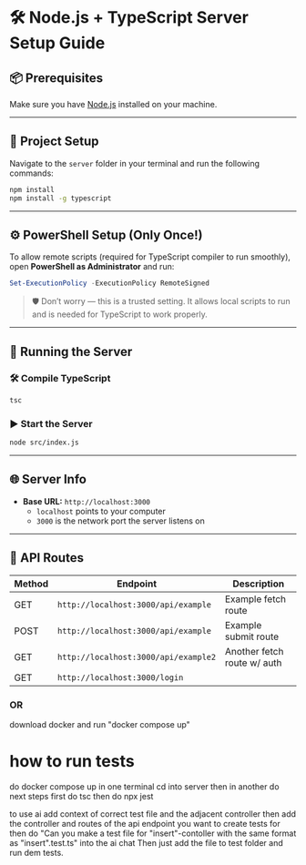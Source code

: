 # 🛠️ Node.js + TypeScript Server Setup Guide

## 📦 Prerequisites

Make sure you have [Node.js](https://nodejs.org/) installed on your machine.

---

## 📁 Project Setup

Navigate to the `server` folder in your terminal and run the following commands:

```bash
npm install
npm install -g typescript
```

---

## ⚙️ PowerShell Setup (Only Once!)

To allow remote scripts (required for TypeScript compiler to run smoothly), open **PowerShell as Administrator** and run:

```powershell
Set-ExecutionPolicy -ExecutionPolicy RemoteSigned
```

> 🛡️ Don’t worry — this is a trusted setting. It allows local scripts to run and is needed for TypeScript to work properly.

---

## 🚀 Running the Server

### 🛠️ Compile TypeScript
```bash
tsc
```

### ▶️ Start the Server
```bash
node src/index.js
```

---

## 🌐 Server Info

- **Base URL:** `http://localhost:3000`
  - `localhost` points to your computer
  - `3000` is the network port the server listens on

---

## 🔁 API Routes

| Method | Endpoint                                  | Description                   |
|--------|-------------------------------------------|-------------------------------|
| GET    | `http://localhost:3000/api/example`       | Example fetch route           |
| POST   | `http://localhost:3000/api/example`       | Example submit route          |
| GET    | `http://localhost:3000/api/example2`      | Another fetch route w/ auth   |
| GET    | `http://localhost:3000/login`			 |                               |




### OR
download docker and run "docker compose up"

# how to run tests
do docker compose up in one terminal
cd into server
then in another do next steps
first do tsc
then do npx jest


to use ai add context of correct test file and the adjacent controller
then add the controller and routes of the api endpoint you want to create tests for
then do "Can you make a test file for "insert"-contoller with the same format as "insert".test.ts"
into the ai chat
Then just add the file to test folder and run dem tests.
